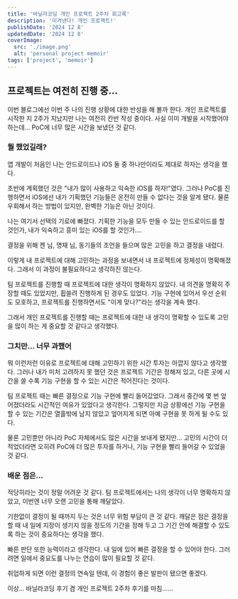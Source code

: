 ```yaml
---
title: '바닐라코딩 개인 프로젝트 2주차 회고록'
description: '이겨낸다! 개인 프로젝트!'
publishDate: '2024 12 8'
updatedDate: '2024 12 8'
coverImage:
  src: './image.png'
  alt: 'personal project memoir'
tags: ['project', 'memoir']
---
```


## 프로젝트는 여전히 진행 중...

이번 블로그에선 이번 주 나의 진행 상황에 대한 반성을 해 볼까 한다.
개인 프로젝트를 시작한 지 2주가 지났지만 나는 여전히 칸반 작성 중이다.
사실 이미 개발을 시작했어야 하는데... PoC에 너무 많은 시간을 보냈던 것 같다.

### 뭘 했었길래?

앱 개발이 처음인 나는 안드로이드나 iOS 둘 중 하나만이라도 제대로 하자는 생각을 했다.

초반에 계획했던 것은 "내가 많이 사용하고 익숙한 iOS를 하자!"였다. 그러나 PoC를 진행하면서 iOS에선 내가 기획했던 기능들은 온전히 만들 수 없다는 것을 알게 됐다. 물론 우회해서 하는 방법이 있지만, 완벽한 기능은 아닌 것이다.

나는 여기서 선택의 기로에 빠졌다. 기획한 기능을 모두 만들 수 있는 안드로이드를 할 것인가, 내가 익숙하고 흥미 있는 iOS를 할 것인가....

결정을 위해 켄 님, 명재 님, 동기들의 조언을 들으며 많은 고민을 하고 결정을 내렸다.

이렇게 내 프로젝트에 대해 고민하는 과정을 보내면서 내 프로젝트에 정체성이 명확해졌다. 그래서 이 과정이 불필요하다고 생각하진 않는다.

팀 프로젝트를 진행할 때 프로젝트에 대한 생각이 명확하지 않았다. 내 의견을 명확히 주장할 때도 있었지만, 휩쓸려 진행하게 된 경우도 있었다. 기능 구현에 있어서 우선 순위도 모호하고, 프로젝트를 진행하면서도 "이게 맞나?"라는 생각을 계속 했다.

그래서 개인 프로젝트를 진행할 때는 프로젝트에 대한 내 생각이 명확할 수 있도록 고민을 많이 하는 게 중요할 것 같다고 생각했다.

### 그치만... 너무 과했어

뭐 이런저런 이유로 프로젝트에 대해 고민하기 위한 시간 투자는 아깝지 않다고 생각했다.
그러나 내가 미처 고려하지 못 했던 것은 프로젝트 기간은 정해져 있고, 다른 곳에 시간을 쓸 수록 기능 구현을 할 수 있는 시간은 적어진다는 것이다.

팀 프로젝트 때는 빠른 결정으로 기능 구현에 빨리 들어갔었다. 그래서 중간에 몇 번 엎어졌더라도 시간적인 여유가 있었다고 생각한다.
그렇지만 지금 상황에선 기능 구현을 할 수 있는 기간은 열흘밖에 남지 않았고 엎어지게 되면 아예 구현을 못 하게 될 수도 있다.

물론 고민뿐만 아니라 PoC 자체에서도 많은 시간을 보내게 됐지만... 고민의 시간이 더 적었더라면 오히려 PoC에 더 많은 투자를 하거나, 기능 구현을 빨리 들어갈 수 있었을 것 같다.

### 배운 점은...

적당히라는 것이 정말 어려운 것 같다. 팀 프로젝트에서는 나의 생각이 너무 명확하지 않았고, 이번엔 너무 오랜 고민을 통해 깨달았다.

기한없이 결정이 될 때까지 두는 것은 너무 위험 부담이 큰 것 같다. 깨달은 점은 결정을 할 때 내 일에 지장이 생기지 않을 정도의 기간을 정해 두고 그 기간 안에 해결할 수 있도록 하는 것이 중요하다는 생각을 했다.

빠른 판단 또한 능력이라고 생각한다. 내 일에 있어 빠른 결정을 할 수 있어야 한다. 그러려면 일에서 중요도를 나누는 연습이 많이 필요할 것 같다.

취업하게 되면 이런 결정의 연속일 텐데, 이 경험이 좋은 발판이 됐으면 좋겠다.

이상... 바닐라코딩 후기 겸 개인 프로젝트 2주차 후기를 마침......
